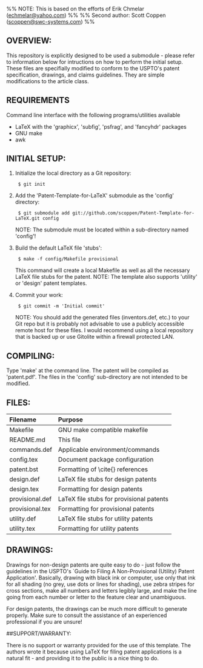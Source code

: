 %% NOTE: This is based on the efforts of Erik Chmelar (echmelar@yahoo.com) %%
%% Second author: Scott Coppen (scoppen@swc-systems.com)
%%

## OVERVIEW:

This repository is explicitly designed to be used a submodule - please refer
to information below for intructions on how to perform the initial setup.
These files are specifially modified to conform to the USPTO's patent
specification, drawings, and claims guidelines. They are simple modifications
to the article class.

## REQUIREMENTS

Command line interface with the following programs/utilities available
   - LaTeX with the 'graphicx', 'subfig', 'psfrag', and 'fancyhdr' packages
   - GNU make
   - awk

## INITIAL SETUP:

1. Initialize the local directory as a Git repository:

        $ git init

2. Add the 'Patent-Template-for-LaTeX' submodule as the 'config' directory:

        $ git submodule add git://github.com/scoppen/Patent-Template-for-LaTeX.git config
        
   NOTE: The submodule must be located within a sub-directory named 'config'!

3. Build the default LaTeX file 'stubs':

        $ make -f config/Makefile provisional

   This command will create a local Makefile as well as all the necessary
   LaTeX file stubs for the patent.
   NOTE: The template also supports 'utility' or 'design' patent templates.

4. Commit your work:

        $ git commit -m 'Initial commit'

   NOTE: You should add the generated files (inventors.def, etc.) to your Git
   repo but it is probably not advisable to use a publicly accessible remote host
   for these files.  I would recommend using a local repository that is backed up
   or use Gitolite within a firewall protected LAN.

## COMPILING:

Type 'make' at the command line.  The patent will be compiled as 'patent.pdf'.
The files in the 'config' sub-directory are not intended to be modified.


## FILES:

| Filename      | Purpose        |
| :------------ |:---------------|
| Makefile		 | GNU make compatible makefile |
| README.md		 | This file |
| commands.def	 | Applicable environment/commands  |
| config.tex	|	Document package configuration  |
| patent.bst	|	Formatting of \cite{} references |
| design.def	|	LaTeX file stubs for design patents  |
| design.tex	|	Formatting for design patents  |
| provisional.def	|	LaTeX file stubs for provisional patents |
| provisional.tex	|	Formatting for provisional patents |
| utility.def	|	LaTeX file stubs for utility patents |
| utility.tex	|	Formatting for utility patents  |
 

## DRAWINGS:

Drawings for non-design patents are quite easy to do - just follow the
guidelines in the USPTO's `Guide to Filing A Non-Provisional (Utility)
Patent Application'. 
Basically, drawing with black ink or computer, use only that ink for all
shading (no grey, use dots or lines for shading), use zebra stripes for
cross sections, make all numbers and letters legibly large, and make the
line going from each number or letter to the feature clear and unambiguous.

For design patents, the drawings can be much more difficult to generate
properly.  Make sure to consult the assistance of an experienced
professional if you are unsure!

##SUPPORT/WARRANTY:

There is no support or warranty provided for the use of this template. 
The authors wrote it because using LaTeX for filing patent applications is a
natural fit - and providing it to the public is a nice thing to do.

